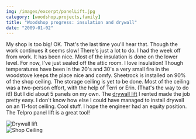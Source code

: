 ```yaml
---
img: /images/excerpt/panelLift.jpg
category: [woodshop,projects,family]
title: "Woodshop progress: insulation and drywall"
date: "2009-01-02"
---
```


My shop is too big! OK. That's the last time you'll hear that. Though the work continues it seems slow! There's just a lot to do. I had the week off from work. It has been nice. Most of the insulation is done on the lower level. For now, I've just sealed off the attic room. I love insulation! Though temperatures have been in the 20's and 30's a very small fire in the woodstove keeps the place nice and comfy. Sheetrock is installed on 90% of the shop ceiling. The storage ceiling is yet to be done. Most of the ceiling was a two-person effort, with the help of Terri or Erin. (That's the way to do it!) But I did about 5 panels on my own. The [drywall lift](http://www.telproinc.com/) I rented made the job pretty easy. I don't know how else I could have managed to install drywall on an 11-foot ceiling. Cool stuff. I hope the engineer had an equity position. The Telpro panel lift is a great tool!

![Drywall lift](/images/panelLift.jpg)  
![Shop Ceiling](/images/shopCeiling.jpg)
